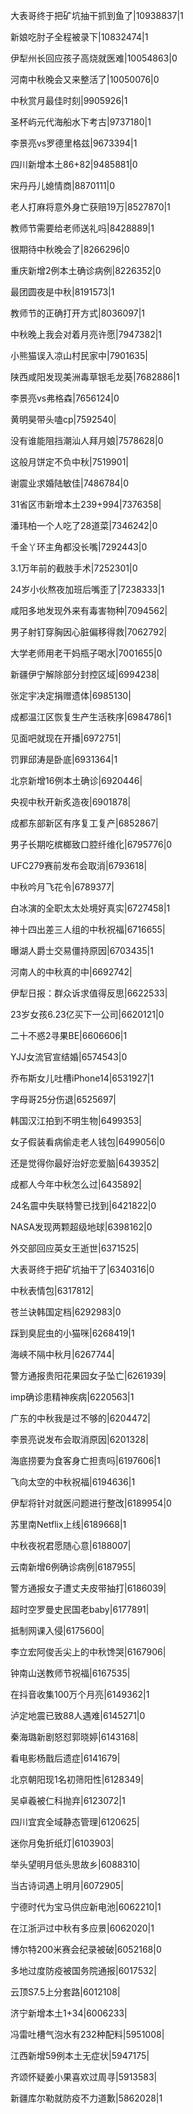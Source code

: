 大表哥终于把矿坑抽干抓到鱼了|10938837|1

新娘吃肘子全程被录下|10832474|1

伊犁州长回应孩子高烧就医难|10054863|0

河南中秋晚会又来整活了|10050076|0

中秋赏月最佳时刻|9905926|1

圣杯屿元代海船水下考古|9737180|1

李景亮vs罗德里格兹|9673394|1

四川新增本土86+82|9485881|0

宋丹丹儿媳情商|8870111|0

老人打麻将意外身亡获赔19万|8527870|1

教师节需要给老师送礼吗|8428889|1

很期待中秋晚会了|8266296|0

重庆新增2例本土确诊病例|8226352|0

最团圆夜是中秋|8191573|1

教师节的正确打开方式|8036097|1

中秋晚上我会对着月亮许愿|7947382|1

小熊猫误入凉山村民家中|7901635|

陕西咸阳发现美洲毒草银毛龙葵|7682886|1

李景亮vs弗格森|7656124|0

黄明昊带头嗑cp|7592540|

没有谁能阻挡潮汕人拜月娘|7578628|0

这般月饼定不负中秋|7519901|

谢震业求婚陆敏佳|7486784|0

31省区市新增本土239+994|7376358|

潘玮柏一个人吃了28道菜|7346242|0

千金丫环主角都没长嘴|7292443|0

3.1万年前的截肢手术|7252301|0

24岁小伙熬夜加班后嘴歪了|7238333|1

咸阳多地发现外来有毒害物种|7094562|

男子射钉穿胸因心脏偏移得救|7062792|

大学老师用老干妈瓶子喝水|7001655|0

新疆伊宁解除部分封控区域|6994238|

张定宇决定捐赠遗体|6985130|

成都温江区恢复生产生活秩序|6984786|1

见面吧就现在开播|6972751|

罚罪邱涛是卧底|6931364|1

北京新增16例本土确诊|6920446|

央视中秋开新炙造夜|6901878|

成都东部新区有序复工复产|6852867|

男子长期吃槟榔致口腔纤维化|6795776|0

UFC279赛前发布会取消|6793618|

中秋吟月飞花令|6789377|

白冰演的全职太太处境好真实|6727458|1

神十四出差三人组的中秋祝福|6716655|

曝湖人爵士交易僵持原因|6703435|1

河南人的中秋真的中|6692742|

伊犁日报：群众诉求值得反思|6622533|

23岁女孩6.23亿买下一公司|6620121|0

二十不惑2寻果BE|6606606|1

YJJ女流官宣结婚|6574543|0

乔布斯女儿吐槽iPhone14|6531927|1

字母哥25分伤退|6525697|

韩国汉江拍到不明生物|6499353|

女子假装看病偷走老人钱包|6499056|0

还是觉得你最好治好恋爱脑|6439352|

成都人今年中秋怎么过|6435892|

24名震中失联特警已找到|6421822|0

NASA发现两颗超级地球|6398162|0

外交部回应英女王逝世|6371525|

大表哥终于把矿坑抽干了|6340316|0

中秋表情包|6317812|

苍兰诀韩国定档|6292983|0

踩到臭屁虫的小猫咪|6268419|1

海峡不隔中秋月|6267744|

警方通报贵阳花果园女子坠亡|6261939|

imp确诊患精神疾病|6220563|1

广东的中秋我是过不够的|6204472|

李景亮说发布会取消原因|6201328|

海底捞要为食客身亡担责吗|6197606|1

飞向太空的中秋祝福|6194636|1

伊犁将针对就医问题进行整改|6189954|0

苏里南Netflix上线|6189668|1

中秋夜祝君愿随心意|6188007|

云南新增6例确诊病例|6187955|

警方通报女子遭丈夫皮带抽打|6186039|

超时空罗曼史民国老baby|6177891|

抵制网课入侵|6175600|

李立宏阿俊舌尖上的中秋馋哭|6167906|

钟南山送教师节祝福|6167535|

在抖音收集100万个月亮|6149362|1

泸定地震已致88人遇难|6145271|0

秦海璐新剧怒怼郭晓婷|6143168|

看电影杨戬后遗症|6141679|

北京朝阳现1名初筛阳性|6128349|

吴卓羲被仁科抛弃|6123072|1

四川宜宾全域静态管理|6120625|

迷你月兔折纸灯|6103903|

举头望明月低头思故乡|6088310|

当古诗词遇上明月|6072905|

宁德时代为宝马供应新电池|6062210|1

在江浙沪过中秋有多应景|6062020|1

博尔特200米赛会纪录被破|6052168|0

多地过度防疫被国务院通报|6017532|

云顶S7.5上分套路|6012108|

济宁新增本土1+34|6006233|

冯雷吐槽气泡水有232种配料|5951008|

江西新增59例本土无症状|5947175|

齐颂怀疑姜小果喜欢过周寻|5913583|

新疆库尔勒就防疫不力道歉|5862028|1

